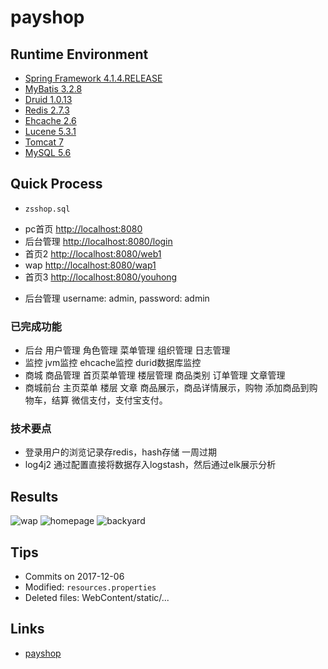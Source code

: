 # payshop

## Runtime Environment
- [Spring Framework 4.1.4.RELEASE](http://projects.spring.io/spring-framework)
- [MyBatis 3.2.8](http://www.mybatis.org/mybatis-3/)
- [Druid 1.0.13](https://github.com/alibaba/druid)
- [Redis 2.7.3](https://redis.io)
- [Ehcache 2.6](http://www.ehcache.org/downloads/)
- [Lucene 5.3.1](http://lucene.apache.org/)
- [Tomcat 7](http://tomcat.apache.org/)
- [MySQL 5.6](http://www.mysql.com/)

## Quick Process
* `zsshop.sql`
- pc首页 [http://localhost:8080](http://localhost:8080)
- 后台管理 [http://localhost:8080/login](http://localhost:8080/login)
- 首页2 [http://localhost:8080/web1](http://localhost:8080/web1)
- wap [http://localhost:8080/wap1](http://localhost:8080/wap1)
- 首页3 [http://localhost:8080/youhong](http://localhost:8080/youhong)
* 后台管理 username: admin, password: admin

### 已完成功能
- 后台 用户管理 角色管理 菜单管理 组织管理 日志管理
- 监控 jvm监控 ehcache监控 durid数据库监控
- 商城 商品管理 首页菜单管理 楼层管理 商品类别 订单管理 文章管理
- 商城前台 主页菜单 楼层 文章 商品展示，商品详情展示，购物 添加商品到购物车，结算 微信支付，支付宝支付。

### 技术要点
- 登录用户的浏览记录存redis，hash存储 一周过期
- log4j2 通过配置直接将数据存入logstash，然后通过elk展示分析

## Results
![wap](http://www.wailian.work/images/2018/05/10/wap.png)
![homepage](http://www.wailian.work/images/2018/05/10/homepage.png)
![backyard](http://www.wailian.work/images/2018/05/10/backyard.png)

## Tips
* Commits on 2017-12-06
* Modified: `resources.properties`
* Deleted files: WebContent/static/...

## Links
- [payshop](https://gitee.com/JiaGou-XiaoGe/payshop)